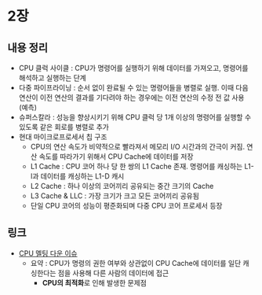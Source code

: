 # 2장

## 내용 정리

- CPU 클럭 사이클 : CPU가 명령어를 실행하기 위해 데이터를 가져오고, 명령어를 해석하고 실행하는 단계
- 다중 파이프라이닝 : 순서 없이 완료될 수 있는 명령어들을 병렬로 실행. 이때 다음 연산이 이전 연산의 결과를 기다려야 하는 경우에는 이전 연산의 수정 전 값 사용 (예측)
- 슈퍼스칼라 : 성능을 향상시키기 위해 CPU 클럭 당 1개 이상의 명령어를 실행할 수 있도록 같은 회로를 병렬로 추가
- 현대 마이크로프로세서 칩 구조
  - CPU의 연산 속도가 비약적으로 빨라져서 메모리 I/O 시간과의 간극이 커짐. 연산 속도를 따라가기 위해서 CPU Cache에 데이터를 저장
  - L1 Cache : CPU 코어 하나 당 한 쌍의 L1 Cache 존재. 명령어를 캐싱하는 L1-l과 데이터를 캐싱하는 L1-D 캐시
  - L2 Cache : 하나 이상의 코어끼리 공유되는 중간 크기의 Cache
  - L3 Cache & LLC : 가장 크기가 크고 모든 코어끼리 공유됨
  - 단일 CPU 코어의 성능이 평준화되며 다중 CPU 코어 프로세서 등장



## 링크

- [CPU 멜팅 다운 이슈](https://www.youtube.com/watch?v=Npd77X1MTAo&list=PLXvgR_grOs1DGFOeD792kHlRml0PhCe9l&index=9) 
  - 요약 : CPU가 명령의 권한 여부와 상관없이 CPU Cache에 데이터를 일단 캐싱한다는 점을 사용해 다른 사람의 데이터에 접근
    - **CPU의 최적화**로 인해 발생한 문제점